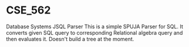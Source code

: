 # CSE_562
Database Systems JSQL Parser
This is a simple SPUJA Parser for SQL. It converts given SQL query to corresponding Relational algebra query and then evaluates it. Doesn't build a tree at the moment.
